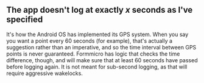 ## The app doesn't log at exactly *x* seconds as I've specified

It's how the Android OS has implemented its GPS system. When you say you want a point every 60 seconds (for example), that's actually a suggestion rather than an imperative, and so the time interval between GPS points is never guaranteed. Formmicro has logic that checks the time difference, though, and will make sure that at least 60 seconds have passed before logging again.  It is not meant for sub-second logging, as that will require aggressive wakelocks.